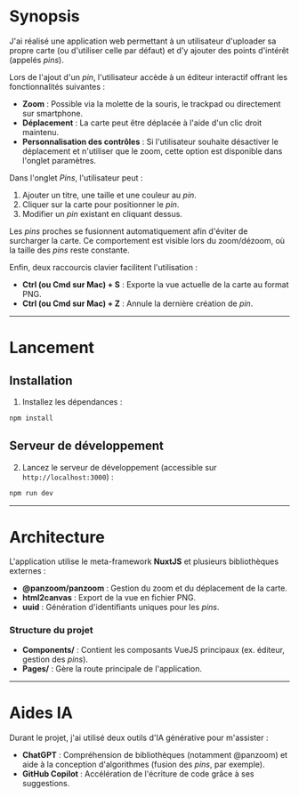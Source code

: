# Synopsis

J'ai réalisé une application web permettant à un utilisateur d'uploader sa propre carte (ou d'utiliser celle par défaut) et d'y ajouter des points d'intérêt (appelés *pins*).

Lors de l'ajout d'un *pin*, l'utilisateur accède à un éditeur interactif offrant les fonctionnalités suivantes :
- **Zoom** : Possible via la molette de la souris, le trackpad ou directement sur smartphone.
- **Déplacement** : La carte peut être déplacée à l'aide d'un clic droit maintenu.
- **Personnalisation des contrôles** : Si l'utilisateur souhaite désactiver le déplacement et n'utiliser que le zoom, cette option est disponible dans l'onglet paramètres.

Dans l'onglet *Pins*, l'utilisateur peut :
1. Ajouter un titre, une taille et une couleur au *pin*.
2. Cliquer sur la carte pour positionner le *pin*.
3. Modifier un *pin* existant en cliquant dessus.

Les *pins* proches se fusionnent automatiquement afin d'éviter de surcharger la carte. Ce comportement est visible lors du zoom/dézoom, où la taille des *pins* reste constante.

Enfin, deux raccourcis clavier facilitent l'utilisation :
- **Ctrl (ou Cmd sur Mac) + S** : Exporte la vue actuelle de la carte au format PNG.
- **Ctrl (ou Cmd sur Mac) + Z** : Annule la dernière création de *pin*.

---

# Lancement

## Installation

1. Installez les dépendances :

```bash
npm install
```

## Serveur de développement

2. Lancez le serveur de développement (accessible sur `http://localhost:3000`) :

```bash
npm run dev
```

---

# Architecture

L'application utilise le meta-framework **NuxtJS** et plusieurs bibliothèques externes :
- **@panzoom/panzoom** : Gestion du zoom et du déplacement de la carte.
- **html2canvas** : Export de la vue en fichier PNG.
- **uuid** : Génération d'identifiants uniques pour les *pins*.

### Structure du projet
- **Components/** : Contient les composants VueJS principaux (ex. éditeur, gestion des *pins*).
- **Pages/** : Gère la route principale de l'application.

---

# Aides IA

Durant le projet, j'ai utilisé deux outils d'IA générative pour m'assister :
- **ChatGPT** : Compréhension de bibliothèques (notamment @panzoom) et aide à la conception d'algorithmes (fusion des *pins*, par exemple).
- **GitHub Copilot** : Accélération de l'écriture de code grâce à ses suggestions.
